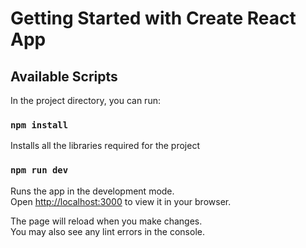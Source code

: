 # Getting Started with Create React App

## Available Scripts

In the project directory, you can run:

### `npm install`
Installs all the libraries required for the project

### `npm run dev`

Runs the app in the development mode.\
Open [http://localhost:3000](http://localhost:3000) to view it in your browser.

The page will reload when you make changes.\
You may also see any lint errors in the console.

